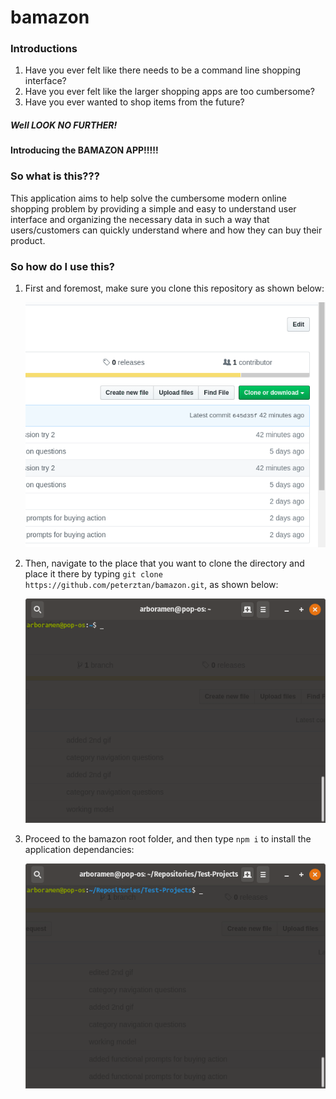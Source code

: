 # bamazon

### Introductions

1. Have you ever felt like there needs to be a command line shopping interface?
2. Have you ever felt like the larger shopping apps are too cumbersome?
3. Have you ever wanted to shop items from the future?

##### _Well LOOK NO FURTHER_!

#### Introducing the BAMAZON APP!!!!!

### So what is this???

This application aims to help solve the cumbersome modern online shopping problem by providing a simple and easy to understand user interface and organizing the necessary data in such a way that users/customers can quickly understand where and how they can buy their product.

### So how do I use this?

1. First and foremost, make sure you clone this repository as shown below:

    ![How to clone](./recordings/clone.gif)

2. Then, navigate to the place that you want to clone the directory and place it there by typing `git clone https://github.com/peterztan/bamazon.git`, as shown below:

    ![Cloning](./recordings/clone2.gif)

3. Proceed to the bamazon root folder, and then type `npm i` to install the application dependancies:

    ![Install](./recordings/install.gif)